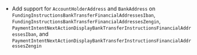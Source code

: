 * Add support for `AccountHolderAddress` and `BankAddress` on `FundingInstructionsBankTransferFinancialAddressesIban`, `FundingInstructionsBankTransferFinancialAddressesZengin`, `PaymentIntentNextActionDisplayBankTransferInstructionsFinancialAddressesIban`, and `PaymentIntentNextActionDisplayBankTransferInstructionsFinancialAddressesZengin`